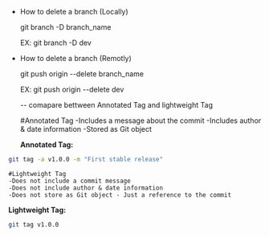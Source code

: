 - How to delete a branch (Locally)

    git branch -D branch_name 

    EX: git branch -D dev


- How to delete a branch (Remotly)

    git push origin --delete branch_name

    EX: git push origin --delete dev



    -- comapare bettween Annotated Tag and lightweight Tag

    #Annotated Tag
    -Includes a message about the commit
    -Includes author & date information
    -Stored as Git object
    
    **Annotated Tag:**
```bash
git tag -a v1.0.0 -m "First stable release"
```


    #Lightweight Tag
    -Does not include a commit message
    -Does not include author & date information
    -Does not store as Git object - Just a reference to the commit


**Lightweight Tag:**
```bash
git tag v1.0.0
```
